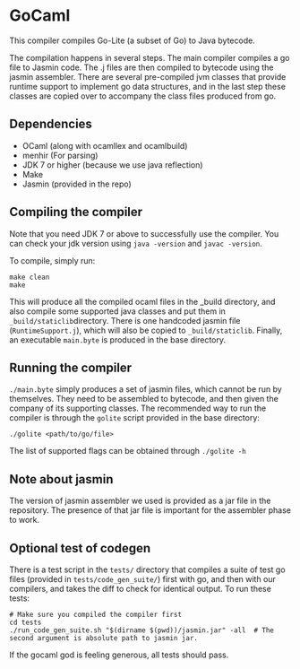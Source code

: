 # GoCaml


This compiler compiles Go-Lite (a subset of Go) to Java bytecode. 

The compilation happens in several steps. The main compiler compiles a go file to Jasmin code. The .j files are then compiled to bytecode using the jasmin assembler. There are several pre-compiled jvm classes that provide runtime support to implement go data structures, and in the last step these classes are copied over to accompany the class files produced from go. 

## Dependencies
- OCaml (along with ocamllex and ocamlbuild)
- menhir (For parsing)
- JDK 7 or higher (because we use java reflection)
- Make
- Jasmin (provided in the repo)

## Compiling the compiler

Note that you need JDK 7 or above to successfully use the compiler. You can check your jdk version using `java -version` and `javac -version`.

To compile, simply run:

    make clean
    make

This will produce all the compiled ocaml files in the _build directory, and also compile some supported java classes and put them in `_build/staticlib`directory. There is one handcoded jasmin file (`RuntimeSupport.j`), which will also be copied to `_build/staticlib`. Finally, an executable `main.byte` is produced in the base directory. 

## Running the compiler

`./main.byte` simply produces a set of jasmin files, which cannot be run by themselves. They need to be assembled to bytecode, and then given the company of its supporting classes. The recommended way to run the compiler is through the `golite` script provided in the base directory:

    ./golite <path/to/go/file>

The list of supported flags can be obtained through `./golite -h`

## Note about jasmin 
The version of jasmin assembler we used is provided as a jar file in the repository. The presence of that jar file is important for the assembler phase to work.

## Optional test of codegen 
There is a test script in the `tests/` directory that compiles a suite of test go files (provided in `tests/code_gen_suite/`) first with go, and then with our compilers, and takes the diff to check for identical output. To run these tests:

    # Make sure you compiled the compiler first
    cd tests
    ./run_code_gen_suite.sh "$(dirname $(pwd))/jasmin.jar" -all  # The second argument is absolute path to jasmin jar.

If the gocaml god is feeling generous, all tests should pass.
